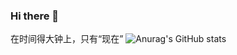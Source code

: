 ### Hi there 👋
在时间得大钟上，只有“现在”
![Anurag's GitHub stats](https://github-readme-stats.vercel.app/api?username=beiszhihao&show_icons=true&count_private=true&hide=contribs&include_all_commits=true&theme=highcontrast&bg_color=30,e96443,904e95)
<!--
**beiszhihao/beiszhihao** is a ✨ _special_ ✨ repository because its `README.md` (this file) appears on your GitHub profile.

Here are some ideas to get you started:

- 🔭 I’m currently working on ...
- 🌱 I’m currently learning ...
- 👯 I’m looking to collaborate on ...
- 🤔 I’m looking for help with ...
- 💬 Ask me about ...
- 📫 How to reach me: ...
- 😄 Pronouns: ...
- ⚡ Fun fact: ...
-->
